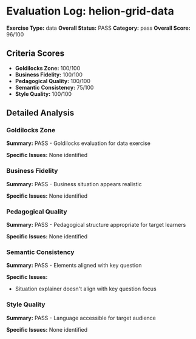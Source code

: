 # Evaluation Log: helion-grid-data

**Exercise Type:** data
**Overall Status:** PASS
**Category:** pass
**Overall Score:** 96/100

## Criteria Scores

- **Goldilocks Zone:** 100/100
- **Business Fidelity:** 100/100
- **Pedagogical Quality:** 100/100
- **Semantic Consistency:** 75/100
- **Style Quality:** 100/100

## Detailed Analysis

### Goldilocks Zone
**Summary:** PASS - Goldilocks evaluation for data exercise

**Specific Issues:** None identified

### Business Fidelity
**Summary:** PASS - Business situation appears realistic

**Specific Issues:** None identified

### Pedagogical Quality
**Summary:** PASS - Pedagogical structure appropriate for target learners

**Specific Issues:** None identified

### Semantic Consistency
**Summary:** PASS - Elements aligned with key question

**Specific Issues:**
- Situation explainer doesn't align with key question focus

### Style Quality
**Summary:** PASS - Language accessible for target audience

**Specific Issues:** None identified


